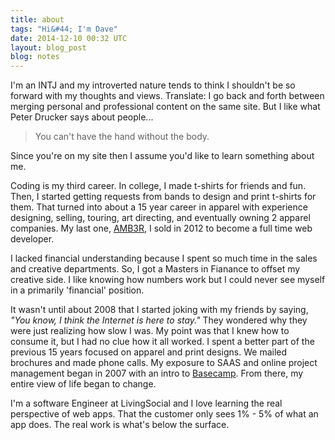 ```yaml
---
title: about
tags: "Hi&#44; I'm Dave"
date: 2014-12-10 00:32 UTC
layout: blog_post
blog: notes
---
```


I'm an INTJ and my introverted nature tends to think I shouldn't be so forward with my thoughts and views. Translate: I go back and forth between merging personal and professional content on the same site. But I like what Peter Drucker says about people...

> You can't have the hand without the body.

Since you're on my site then I assume you'd like to learn something about me. 

Coding is my third career. In college, I made t-shirts for friends and fun. Then, I started getting requests from bands to design and print t-shirts for them. That turned into about a 15 year career in apparel with experience designing, selling, touring, art directing, and eventually owning 2 apparel companies. My last one, [AMB3R](http://www.amb3r.com), I sold in 2012 to become a full time web developer. 

I lacked financial understanding because I spent so much time in the sales and creative departments. So, I got a Masters in Fianance to offset my creative side. I like knowing how numbers work but I could never see myself in a primarily 'financial' position.

It wasn't until about 2008 that I started joking with my friends by saying, _"You know, I think the Internet is here to stay."_ They wondered why they were just realizing how slow I was. My point was that I knew how to consume it, but I had no clue how it all worked. I spent a better part of the previous 15 years focused on apparel and print designs. We mailed brochures and made phone calls. My exposure to SAAS and online project management began in 2007 with an intro to [Basecamp](http://www.basecamp.com). From there, my entire view of life began to change.

<!-- I find that I think of things in 3's. To me a balance life juggles three things; Personal activity, Relational activities, and Responsibilities.

I like creating new things and in the past year I've created 2 board games, a [greeting card site](http://www.feather.cards), and some collectors cards. I've tried to blog over the years but I was never satisfied with how they were managed or laid out. This is probably my 4th personal site and one that seems to have most potential for a blog. I write to process and start conversations to learn from.
 -->

I'm a software Engineer at LivingSocial and I love learning the real perspective of web apps. That the customer only sees 1% - 5% of what an app does. The real work is what's below the surface.
